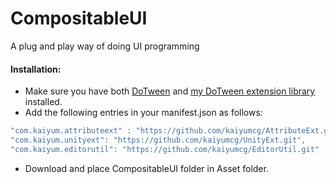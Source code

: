 # CompositableUI
A plug and play way of doing UI programming

#### Installation:
* Make sure you have both [DoTween](http://dotween.demigiant.com/documentation.php) and [my DoTween extension library](https://github.com/kaiyumcg/DoTweenExt) installed.
* Add the following entries in your manifest.json as follows:
```C#
"com.kaiyum.attributeext" : "https://github.com/kaiyumcg/AttributeExt.git",
"com.kaiyum.unityext": "https://github.com/kaiyumcg/UnityExt.git",
"com.kaiyum.editorutil": "https://github.com/kaiyumcg/EditorUtil.git"
```
* Download and place CompositableUI folder in Asset folder.
